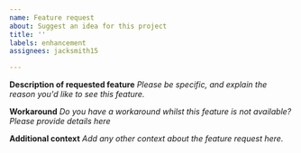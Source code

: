 ```yaml
---
name: Feature request
about: Suggest an idea for this project
title: ''
labels: enhancement
assignees: jacksmith15

---
```


**Description of requested feature**
_Please be specific, and explain the reason you'd like to see this feature._

**Workaround**
_Do you have a workaround whilst this feature is not available? Please provide details here_

**Additional context**
_Add any other context about the feature request here._
